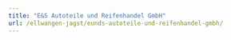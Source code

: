 ```yaml
---
title: "E&S Autoteile und Reifenhandel GmbH"
url: /ellwangen-jagst/eunds-autoteile-und-reifenhandel-gmbh/
---
```

